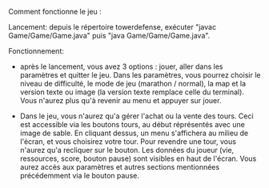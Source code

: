Comment fonctionne le jeu : 

Lancement: depuis le répertoire towerdefense, exécuter "javac Game/Game/Game.java" puis "java Game/Game/Game.java". 

Fonctionnement: 

- après le lancement, vous avez 3 options : jouer, aller dans les paramètres et quitter le jeu.
Dans les paramètres, vous pourrez choisir le niveau de difficulté, le mode de jeu (marathon / normal), la map et la version texte ou image (la version texte remplace celle du terminal).
Vous n'aurez plus qu'à revenir au menu et appuyer sur jouer.

- Dans le jeu, vous n'aurez qu'a gérer l'achat ou la vente des tours. Ceci est accessible via les boutons tours, au début réprésentés avec une image de sable. En cliquant dessus, un menu s'affichera au milieu de l'écran, et vous choisirez votre tour. Pour revendre une tour, vous n'aurez qu'a recliquer sur le bouton. Les données du joueur (vie, ressources, score, bouton pause) sont visibles en haut de l'écran. Vous aurez accès aux paramètres et autres sections mentionnées précédemment via le bouton pause.


